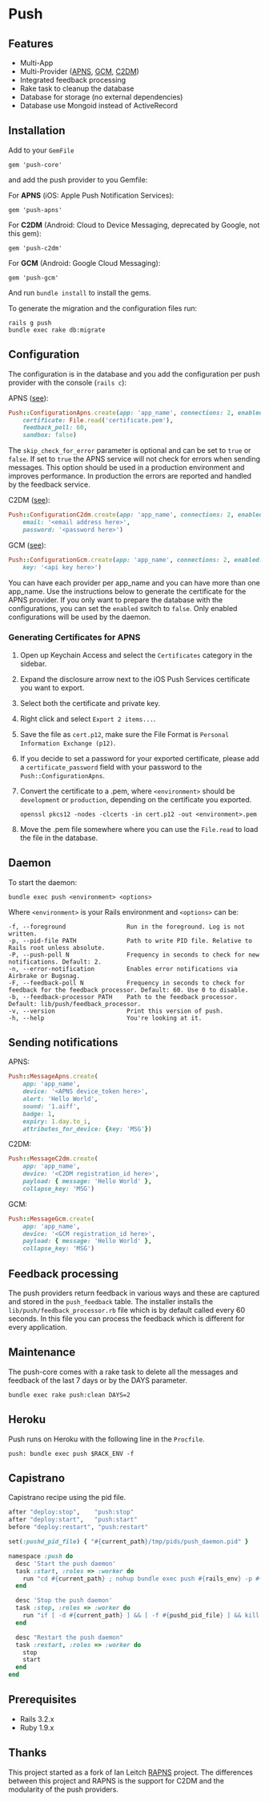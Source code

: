 # Push

## Features

* Multi-App
* Multi-Provider ([APNS](https://github.com/tompesman/push-apns), [GCM](https://github.com/tompesman/push-gcm), [C2DM](https://github.com/tompesman/push-c2dm))
* Integrated feedback processing
* Rake task to cleanup the database
* Database for storage (no external dependencies) 
* Database use Mongoid instead of ActiveRecord

## Installation

Add to your `GemFile`

    gem 'push-core'

and add the push provider to you Gemfile:

For __APNS__ (iOS: Apple Push Notification Services):

    gem 'push-apns'
    
For __C2DM__ (Android: Cloud to Device Messaging, deprecated by Google, not this gem):

    gem 'push-c2dm'

For __GCM__ (Android: Google Cloud Messaging):

    gem 'push-gcm'

And run `bundle install` to install the gems.

To generate the migration and the configuration files run:

    rails g push
    bundle exec rake db:migrate

## Configuration

The configuration is in the database and you add the configuration per push provider with the console (`rails c`):

APNS ([see](https://github.com/tompesman/push-core#generating-certificates)):
```ruby
Push::ConfigurationApns.create(app: 'app_name', connections: 2, enabled: true,
    certificate: File.read('certificate.pem'),
    feedback_poll: 60,
    sandbox: false)
```

The `skip_check_for_error` parameter is optional and can be set to `true` or `false`. If set to `true` the APNS service will not check for errors when sending messages. This option should be used in a production environment and improves performance. In production the errors are reported and handled by the feedback service.

C2DM ([see](https://developers.google.com/android/c2dm/)):
```ruby
Push::ConfigurationC2dm.create(app: 'app_name', connections: 2, enabled: true,
    email: '<email address here>',
    password: '<password here>')
```

GCM ([see](http://developer.android.com/guide/google/gcm/gs.html)):
```ruby
Push::ConfigurationGcm.create(app: 'app_name', connections: 2, enabled: true,
    key: '<api key here>')
```

You can have each provider per app_name and you can have more than one app_name. Use the instructions below to generate the certificate for the APNS provider. If you only want to prepare the database with the configurations, you can set the `enabled` switch to `false`. Only enabled configurations will be used by the daemon.

### Generating Certificates for APNS

1. Open up Keychain Access and select the `Certificates` category in the sidebar.
2. Expand the disclosure arrow next to the iOS Push Services certificate you want to export.
3. Select both the certificate and private key.
4. Right click and select `Export 2 items...`.
5. Save the file as `cert.p12`, make sure the File Format is `Personal Information Exchange (p12)`.
6. If you decide to set a password for your exported certificate, please add a `certificate_password` field with your password to the `Push::ConfigurationApns`.
7. Convert the certificate to a .pem, where `<environment>` should be `development` or `production`, depending on the certificate you exported.

    `openssl pkcs12 -nodes -clcerts -in cert.p12 -out <environment>.pem`
      
8. Move the .pem file somewhere where you can use the `File.read` to load the file in the database.

## Daemon

To start the daemon:

    bundle exec push <environment> <options>
    
Where `<environment>` is your Rails environment and `<options>` can be:

    -f, --foreground                 Run in the foreground. Log is not written.
    -p, --pid-file PATH              Path to write PID file. Relative to Rails root unless absolute.
    -P, --push-poll N                Frequency in seconds to check for new notifications. Default: 2.
    -n, --error-notification         Enables error notifications via Airbrake or Bugsnag.
    -F, --feedback-poll N            Frequency in seconds to check for feedback for the feedback processor. Default: 60. Use 0 to disable.
    -b, --feedback-processor PATH    Path to the feedback processor. Default: lib/push/feedback_processor.
    -v, --version                    Print this version of push.
    -h, --help                       You're looking at it.


## Sending notifications
APNS:
```ruby
Push::MessageApns.create(
    app: 'app_name',
    device: '<APNS device_token here>',
    alert: 'Hello World',
    sound: '1.aiff',
    badge: 1,
    expiry: 1.day.to_i, 
    attributes_for_device: {key: 'MSG'})
```
C2DM:
```ruby
Push::MessageC2dm.create(
    app: 'app_name',
    device: '<C2DM registration_id here>',
    payload: { message: 'Hello World' },
    collapse_key: 'MSG')
```

GCM:
```ruby
Push::MessageGcm.create(
    app: 'app_name',
    device: '<GCM registration_id here>',
    payload: { message: 'Hello World' },
    collapse_key: 'MSG')
```

## Feedback processing

The push providers return feedback in various ways and these are captured and stored in the `push_feedback` table. The installer installs the `lib/push/feedback_processor.rb` file which is by default called every 60 seconds. In this file you can process the feedback which is different for every application.

## Maintenance

The push-core comes with a rake task to delete all the messages and feedback of the last 7 days or by the DAYS parameter.

    bundle exec rake push:clean DAYS=2

## Heroku

Push runs on Heroku with the following line in the `Procfile`.

    push: bundle exec push $RACK_ENV -f

## Capistrano

Capistrano recipe using the pid file.
```ruby
after "deploy:stop",    "push:stop"
after "deploy:start",   "push:start"
before "deploy:restart", "push:restart"

set(:pushd_pid_file) { "#{current_path}/tmp/pids/push_daemon.pid" }

namespace :push do
  desc 'Start the push daemon'
  task :start, :roles => :worker do
    run "cd #{current_path} ; nohup bundle exec push #{rails_env} -p #{pushd_pid_file} >> #{current_path}/log/push.log 2>&1 &", :pty => false
  end

  desc 'Stop the push daemon'
  task :stop, :roles => :worker do
    run "if [ -d #{current_path} ] && [ -f #{pushd_pid_file} ] && kill -0 `cat #{pushd_pid_file}`> /dev/null 2>&1; then kill -SIGINT `cat #{pushd_pid_file}` ; else echo 'push daemon is not running'; fi"
  end

  desc "Restart the push daemon"
  task :restart, :roles => :worker do
    stop
    start
  end
end
```

## Prerequisites

* Rails 3.2.x
* Ruby 1.9.x

## Thanks

This project started as a fork of Ian Leitch [RAPNS](https://github.com/ileitch/rapns) project. The differences between this project and RAPNS is the support for C2DM and the modularity of the push providers.
